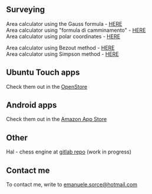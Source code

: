 ## Surveying

Area calculator using the Gauss formula - [HERE](https://tronfortytwo.github.io/gauss-calculator)    
Area calculator using "formula di camminamento" - [HERE](https://tronfortytwo.github.io/camminamento-calculator)    
Area calculator using polar coordinates - [HERE](https://tronfortytwo.github.io/polar-calculator)    
    
Area calculator using Bezout method - [HERE](https://tronfortytwo.github.io/bezout-calculator)    
Area calculator using Simpson method - [HERE](https://tronfortytwo.github.io/simpson-calculator)     

## Ubuntu Touch apps
Check them out in the [OpenStore](https://open-store.io/?sort=relevance&search=author%3AEmanuele%20Sorce "OpenStore")

## Android apps
Check them out in the [Amazon App Store](https://www.amazon.it/s?ie=UTF8&field-brandtextbin=Emanuele%20Sorce&index=mobile-apps&search-type=ss)    

## Other
Hal - chess engine at [gitlab repo](https://gitlab.com/tronfortytwo/hal) (work in progress)

## Contact me
To contact me, write to emanuele.sorce@hotmail.com
